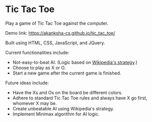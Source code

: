 # Tic Tac Toe
Play a game of Tic Tac Toe against the computer.

Demo link: https://akanksha-cs.github.io/tic_tac_toe/

Built using HTML, CSS, JavaScript, and JQuery.

Current functionalities include:
* Not-easy-to-beat AI. (Logic based on [Wikipedia's strategy](https://en.wikipedia.org/wiki/Tic-tac-toe#Strategy).)
* Choose to play as X or O.
* Start a new game after the current game is finished.

Future ideas include:
* Have the Xs and Os on the board be different colors.
* Adhere to standard Tic Tac Toe rules and always have X go first, whomever X may be.
* Create unbeatable AI using Wikipedia's strategy.
* Implement Minimax algorithm for AI logic.

